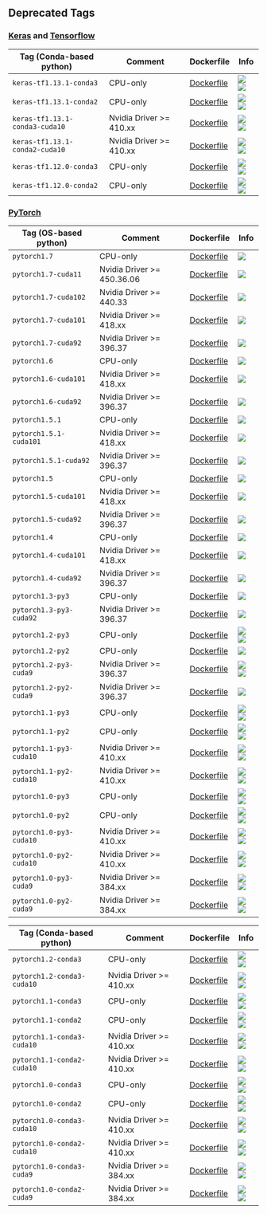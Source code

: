 ## Deprecated Tags

### [Keras](https://keras.io/) and [Tensorflow](https://www.tensorflow.org/)

| Tag (Conda-based python) | Comment | Dockerfile | Info  |
| ------------------------ | ------- | ---------- | ----  |
| `keras-tf1.13.1-conda3` | CPU-only | [Dockerfile](keras-tf1.13.1-conda3/Dockerfile) | [![](https://images.microbadger.com/badges/image/wqael/mldock:keras-tf1.13.1-conda3.svg) ![](https://images.microbadger.com/badges/commit/wqael/mldock:keras-tf1.13.1-conda3.svg)](https://microbadger.com/images/wqael/mldock:keras-tf1.13.1-conda3) |
| `keras-tf1.13.1-conda2` | CPU-only | [Dockerfile](keras-tf1.13.1-conda2/Dockerfile) | [![](https://images.microbadger.com/badges/image/wqael/mldock:keras-tf1.13.1-conda2.svg) ![](https://images.microbadger.com/badges/commit/wqael/mldock:keras-tf1.13.1-conda2.svg)](https://microbadger.com/images/wqael/mldock:keras-tf1.13.1-conda2) |
| `keras-tf1.13.1-conda3-cuda10` | Nvidia Driver >= 410.xx | [Dockerfile](keras-tf1.13.1-conda3-cuda10/Dockerfile) | [![](https://images.microbadger.com/badges/image/wqael/mldock:keras-tf1.13.1-conda3-cuda10.svg) ![](https://images.microbadger.com/badges/commit/wqael/mldock:keras-tf1.13.1-conda3-cuda10.svg)](https://microbadger.com/images/wqael/mldock:keras-tf1.13.1-conda3-cuda10) |
| `keras-tf1.13.1-conda2-cuda10` | Nvidia Driver >= 410.xx | [Dockerfile](keras-tf1.13.1-conda2-cuda10/Dockerfile) | [![](https://images.microbadger.com/badges/image/wqael/mldock:keras-tf1.13.1-conda2-cuda10.svg) ![](https://images.microbadger.com/badges/commit/wqael/mldock:keras-tf1.13.1-conda2-cuda10.svg)](https://microbadger.com/images/wqael/mldock:keras-tf1.13.1-conda2-cuda10) |
| `keras-tf1.12.0-conda3` | CPU-only | [Dockerfile](keras-tf1.12.0-conda3/Dockerfile) | [![](https://images.microbadger.com/badges/image/wqael/mldock:keras-tf1.12.0-conda3.svg) ![](https://images.microbadger.com/badges/commit/wqael/mldock:keras-tf1.12.0-conda3.svg)](https://microbadger.com/images/wqael/mldock:keras-tf1.12.0-conda3) |
| `keras-tf1.12.0-conda2` | CPU-only | [Dockerfile](keras-tf1.12.0-conda2/Dockerfile) | [![](https://images.microbadger.com/badges/image/wqael/mldock:keras-tf1.12.0-conda2.svg) ![](https://images.microbadger.com/badges/commit/wqael/mldock:keras-tf1.12.0-conda2.svg)](https://microbadger.com/images/wqael/mldock:keras-tf1.12.0-conda2) |


### [PyTorch](https://pytorch.org/)

| Tag (OS-based python) | Comment | Dockerfile | Info |
| --------------------- | ------- | ---------- | ---- |
| `pytorch1.7` | CPU-only | [Dockerfile](pytorch1.7/Dockerfile) | [![](https://images.microbadger.com/badges/image/wqael/mldock:pytorch1.7.svg)](https://microbadger.com/images/wqael/mldock:pytorch1.7) |
| `pytorch1.7-cuda11` | Nvidia Driver >= 450.36.06 | [Dockerfile](pytorch1.7-cuda11/Dockerfile) | [![](https://images.microbadger.com/badges/image/wqael/mldock:pytorch1.7-cuda11.svg)](https://microbadger.com/images/wqael/mldock:pytorch1.7-cuda11) |
| `pytorch1.7-cuda102` | Nvidia Driver >= 440.33 | [Dockerfile](pytorch1.7-cuda102/Dockerfile) | [![](https://images.microbadger.com/badges/image/wqael/mldock:pytorch1.7-cuda102.svg)](https://microbadger.com/images/wqael/mldock:pytorch1.7-cuda102) |
| `pytorch1.7-cuda101` | Nvidia Driver >= 418.xx | [Dockerfile](pytorch1.7-cuda101/Dockerfile) | [![](https://images.microbadger.com/badges/image/wqael/mldock:pytorch1.7-cuda101.svg)](https://microbadger.com/images/wqael/mldock:pytorch1.7-cuda101) |
| `pytorch1.7-cuda92` | Nvidia Driver >= 396.37 | [Dockerfile](pytorch1.7-cuda92/Dockerfile) | [![](https://images.microbadger.com/badges/image/wqael/mldock:pytorch1.7-cuda92.svg)](https://microbadger.com/images/wqael/mldock:pytorch1.7-cuda92) |
| `pytorch1.6` | CPU-only | [Dockerfile](pytorch1.6/Dockerfile) | [![](https://images.microbadger.com/badges/image/wqael/mldock:pytorch1.6.svg)](https://microbadger.com/images/wqael/mldock:pytorch1.6) |
| `pytorch1.6-cuda101` | Nvidia Driver >= 418.xx | [Dockerfile](pytorch1.6-cuda101/Dockerfile) | [![](https://images.microbadger.com/badges/image/wqael/mldock:pytorch1.6-cuda101.svg)](https://microbadger.com/images/wqael/mldock:pytorch1.6-cuda101) |
| `pytorch1.6-cuda92` | Nvidia Driver >= 396.37 | [Dockerfile](pytorch1.6-cuda92/Dockerfile) | [![](https://images.microbadger.com/badges/image/wqael/mldock:pytorch1.6-cuda92.svg)](https://microbadger.com/images/wqael/mldock:pytorch1.6-cuda92) |
| `pytorch1.5.1` | CPU-only | [Dockerfile](pytorch1.5.1/Dockerfile) | [![](https://images.microbadger.com/badges/image/wqael/mldock:pytorch1.5.1.svg)](https://microbadger.com/images/wqael/mldock:pytorch1.5.1) |
| `pytorch1.5.1-cuda101` | Nvidia Driver >= 418.xx | [Dockerfile](pytorch1.5.1-cuda101/Dockerfile) | [![](https://images.microbadger.com/badges/image/wqael/mldock:pytorch1.5.1-cuda101.svg)](https://microbadger.com/images/wqael/mldock:pytorch1.5.1-cuda101) |
| `pytorch1.5.1-cuda92` | Nvidia Driver >= 396.37 | [Dockerfile](pytorch1.5.1-cuda92/Dockerfile) | [![](https://images.microbadger.com/badges/image/wqael/mldock:pytorch1.5.1-cuda92.svg)](https://microbadger.com/images/wqael/mldock:pytorch1.5.1-cuda92) |
| `pytorch1.5` | CPU-only | [Dockerfile](pytorch1.5/Dockerfile) | [![](https://images.microbadger.com/badges/image/wqael/mldock:pytorch1.5.svg)](https://microbadger.com/images/wqael/mldock:pytorch1.5) |
| `pytorch1.5-cuda101` | Nvidia Driver >= 418.xx | [Dockerfile](pytorch1.5-cuda101/Dockerfile) | [![](https://images.microbadger.com/badges/image/wqael/mldock:pytorch1.5-cuda101.svg)](https://microbadger.com/images/wqael/mldock:pytorch1.5-cuda101) |
| `pytorch1.5-cuda92` | Nvidia Driver >= 396.37 | [Dockerfile](pytorch1.5-cuda92/Dockerfile) | [![](https://images.microbadger.com/badges/image/wqael/mldock:pytorch1.5-cuda92.svg)](https://microbadger.com/images/wqael/mldock:pytorch1.5-cuda92) |
| `pytorch1.4` | CPU-only | [Dockerfile](pytorch1.4/Dockerfile) | [![](https://images.microbadger.com/badges/image/wqael/mldock:pytorch1.4.svg)](https://microbadger.com/images/wqael/mldock:pytorch1.4) |
| `pytorch1.4-cuda101` | Nvidia Driver >= 418.xx | [Dockerfile](pytorch1.4-cuda101/Dockerfile) | [![](https://images.microbadger.com/badges/image/wqael/mldock:pytorch1.4-cuda101.svg)](https://microbadger.com/images/wqael/mldock:pytorch1.4-cuda101) |
| `pytorch1.4-cuda92` | Nvidia Driver >= 396.37 | [Dockerfile](pytorch1.4-cuda92/Dockerfile) | [![](https://images.microbadger.com/badges/image/wqael/mldock:pytorch1.4-cuda92.svg)](https://microbadger.com/images/wqael/mldock:pytorch1.4-cuda92) |
| `pytorch1.3-py3` | CPU-only | [Dockerfile](pytorch1.3-py3/Dockerfile) | [![](https://images.microbadger.com/badges/image/wqael/mldock:pytorch1.3-py3.svg)](https://microbadger.com/images/wqael/mldock:pytorch1.3-py3) |
| `pytorch1.3-py3-cuda92` | Nvidia Driver >= 396.37 | [Dockerfile](pytorch1.3-py3-cuda92/Dockerfile) | [![](https://images.microbadger.com/badges/image/wqael/mldock:pytorch1.3-py3-cuda92.svg)](https://microbadger.com/images/wqael/mldock:pytorch1.3-py3-cuda92) |
| `pytorch1.2-py3` | CPU-only | [Dockerfile](pytorch1.2-py3/Dockerfile) | [![](https://images.microbadger.com/badges/image/wqael/mldock:pytorch1.2-py3.svg) ![](https://images.microbadger.com/badges/commit/wqael/mldock:pytorch1.2-py3.svg)](https://microbadger.com/images/wqael/mldock:pytorch1.2-py3) |
| `pytorch1.2-py2` | CPU-only | [Dockerfile](pytorch1.2-py2/Dockerfile) | [![](https://images.microbadger.com/badges/image/wqael/mldock:pytorch1.2-py2.svg)](https://microbadger.com/images/wqael/mldock:pytorch1.2-py2) |
| `pytorch1.2-py3-cuda9` | Nvidia Driver >= 396.37 | [Dockerfile](pytorch1.2-py3-cuda9/Dockerfile) | [![](https://images.microbadger.com/badges/image/wqael/mldock:pytorch1.2-py3-cuda9.svg) ![](https://images.microbadger.com/badges/commit/wqael/mldock:pytorch1.2-py3-cuda9.svg)](https://microbadger.com/images/wqael/mldock:pytorch1.2-py3-cuda9) |
| `pytorch1.2-py2-cuda9` | Nvidia Driver >= 396.37 | [Dockerfile](pytorch1.2-py2-cuda9/Dockerfile) | [![](https://images.microbadger.com/badges/image/wqael/mldock:pytorch1.2-py2-cuda9.svg)](https://microbadger.com/images/wqael/mldock:pytorch1.2-py2-cuda9) |
| `pytorch1.1-py3` | CPU-only | [Dockerfile](pytorch1.1-py3/Dockerfile) | [![](https://images.microbadger.com/badges/image/wqael/mldock:pytorch1.1-py3.svg) ![](https://images.microbadger.com/badges/commit/wqael/mldock:pytorch1.1-py3.svg)](https://microbadger.com/images/wqael/mldock:pytorch1.1-py3) |
| `pytorch1.1-py2` | CPU-only | [Dockerfile](pytorch1.1-py2/Dockerfile) | [![](https://images.microbadger.com/badges/image/wqael/mldock:pytorch1.1-py2.svg) ![](https://images.microbadger.com/badges/commit/wqael/mldock:pytorch1.1-py2.svg)](https://microbadger.com/images/wqael/mldock:pytorch1.1-py2) |
| `pytorch1.1-py3-cuda10` | Nvidia Driver >= 410.xx | [Dockerfile](pytorch1.1-py3-cuda10/Dockerfile) | [![](https://images.microbadger.com/badges/image/wqael/mldock:pytorch1.1-py3-cuda10.svg) ![](https://images.microbadger.com/badges/commit/wqael/mldock:pytorch1.1-py3-cuda10.svg)](https://microbadger.com/images/wqael/mldock:pytorch1.1-py3-cuda10) |
| `pytorch1.1-py2-cuda10` | Nvidia Driver >= 410.xx | [Dockerfile](pytorch1.1-py2-cuda10/Dockerfile) | [![](https://images.microbadger.com/badges/image/wqael/mldock:pytorch1.1-py2-cuda10.svg) ![](https://images.microbadger.com/badges/commit/wqael/mldock:pytorch1.1-py2-cuda10.svg)](https://microbadger.com/images/wqael/mldock:pytorch1.1-py2-cuda10) |
| `pytorch1.0-py3` | CPU-only | [Dockerfile](pytorch1.0-py3/Dockerfile) | [![](https://images.microbadger.com/badges/image/wqael/mldock:pytorch1.0-py3.svg) ![](https://images.microbadger.com/badges/commit/wqael/mldock:pytorch1.0-py3.svg)](https://microbadger.com/images/wqael/mldock:pytorch1.0-py3) |
| `pytorch1.0-py2` | CPU-only | [Dockerfile](pytorch1.0-py2/Dockerfile) | [![](https://images.microbadger.com/badges/image/wqael/mldock:pytorch1.0-py2.svg) ![](https://images.microbadger.com/badges/commit/wqael/mldock:pytorch1.0-py2.svg)](https://microbadger.com/images/wqael/mldock:pytorch1.0-py2) |
| `pytorch1.0-py3-cuda10` | Nvidia Driver >= 410.xx | [Dockerfile](pytorch1.0-py3-cuda10/Dockerfile) | [![](https://images.microbadger.com/badges/image/wqael/mldock:pytorch1.0-py3-cuda10.svg) ![](https://images.microbadger.com/badges/commit/wqael/mldock:pytorch1.0-py3-cuda10.svg)](https://microbadger.com/images/wqael/mldock:pytorch1.0-py3-cuda10) |
| `pytorch1.0-py2-cuda10` | Nvidia Driver >= 410.xx | [Dockerfile](pytorch1.0-py2-cuda10/Dockerfile) | [![](https://images.microbadger.com/badges/image/wqael/mldock:pytorch1.0-py2-cuda10.svg) ![](https://images.microbadger.com/badges/commit/wqael/mldock:pytorch1.0-py2-cuda10.svg)](https://microbadger.com/images/wqael/mldock:pytorch1.0-py2-cuda10) |
| `pytorch1.0-py3-cuda9` | Nvidia Driver >= 384.xx | [Dockerfile](pytorch1.0-py3-cuda9/Dockerfile) | [![](https://images.microbadger.com/badges/image/wqael/mldock:pytorch1.0-py3-cuda9.svg) ![](https://images.microbadger.com/badges/commit/wqael/mldock:pytorch1.0-py3-cuda9.svg)](https://microbadger.com/images/wqael/mldock:pytorch1.0-py3-cuda9) |
| `pytorch1.0-py2-cuda9` | Nvidia Driver >= 384.xx | [Dockerfile](pytorch1.0-py2-cuda9/Dockerfile) | [![](https://images.microbadger.com/badges/image/wqael/mldock:pytorch1.0-py2-cuda9.svg) ![](https://images.microbadger.com/badges/commit/wqael/mldock:pytorch1.0-py2-cuda9.svg)](https://microbadger.com/images/wqael/mldock:pytorch1.0-py2-cuda9) |


| Tag (Conda-based python) | Comment | Dockerfile | Info |
| ------------------------ | ------- | ---------- | ---- |
| `pytorch1.2-conda3` | CPU-only | [Dockerfile](pytorch1.2-conda3/Dockerfile) | [![](https://images.microbadger.com/badges/image/wqael/mldock:pytorch1.2-conda3.svg) ![](https://images.microbadger.com/badges/commit/wqael/mldock:pytorch1.2-conda3.svg)](https://microbadger.com/images/wqael/mldock:pytorch1.2-conda3) |
| `pytorch1.2-conda3-cuda10` | Nvidia Driver >= 410.xx | [Dockerfile](pytorch1.2-conda3-cuda10/Dockerfile) | [![](https://images.microbadger.com/badges/image/wqael/mldock:pytorch1.2-conda3-cuda10.svg) ![](https://images.microbadger.com/badges/commit/wqael/mldock:pytorch1.2-conda3-cuda10.svg)](https://microbadger.com/images/wqael/mldock:pytorch1.2-conda3-cuda10) |
| `pytorch1.1-conda3` | CPU-only | [Dockerfile](pytorch1.1-conda3/Dockerfile) | [![](https://images.microbadger.com/badges/image/wqael/mldock:pytorch1.1-conda3.svg) ![](https://images.microbadger.com/badges/commit/wqael/mldock:pytorch1.1-conda3.svg)](https://microbadger.com/images/wqael/mldock:pytorch1.1-conda3) |
| `pytorch1.1-conda2` | CPU-only | [Dockerfile](pytorch1.1-conda2/Dockerfile) | [![](https://images.microbadger.com/badges/image/wqael/mldock:pytorch1.1-conda2.svg) ![](https://images.microbadger.com/badges/commit/wqael/mldock:pytorch1.1-conda2.svg)](https://microbadger.com/images/wqael/mldock:pytorch1.1-conda2) |
| `pytorch1.1-conda3-cuda10` | Nvidia Driver >= 410.xx | [Dockerfile](pytorch1.1-conda3-cuda10/Dockerfile) | [![](https://images.microbadger.com/badges/image/wqael/mldock:pytorch1.1-conda3-cuda10.svg) ![](https://images.microbadger.com/badges/commit/wqael/mldock:pytorch1.1-conda3-cuda10.svg)](https://microbadger.com/images/wqael/mldock:pytorch1.1-conda3-cuda10) |
| `pytorch1.1-conda2-cuda10` | Nvidia Driver >= 410.xx | [Dockerfile](pytorch1.1-conda2-cuda10/Dockerfile) | [![](https://images.microbadger.com/badges/image/wqael/mldock:pytorch1.1-conda2-cuda10.svg) ![](https://images.microbadger.com/badges/commit/wqael/mldock:pytorch1.1-conda2-cuda10.svg)](https://microbadger.com/images/wqael/mldock:pytorch1.1-conda2-cuda10) |
| `pytorch1.0-conda3` | CPU-only | [Dockerfile](pytorch1.0-conda3/Dockerfile) | [![](https://images.microbadger.com/badges/image/wqael/mldock:pytorch1.0-conda3.svg) ![](https://images.microbadger.com/badges/commit/wqael/mldock:pytorch1.0-conda3.svg)](https://microbadger.com/images/wqael/mldock:pytorch1.0-conda3) |
| `pytorch1.0-conda2` | CPU-only | [Dockerfile](pytorch1.0-conda2/Dockerfile) | [![](https://images.microbadger.com/badges/image/wqael/mldock:pytorch1.0-conda2.svg) ![](https://images.microbadger.com/badges/commit/wqael/mldock:pytorch1.0-conda2.svg)](https://microbadger.com/images/wqael/mldock:pytorch1.0-conda2) |
| `pytorch1.0-conda3-cuda10` | Nvidia Driver >= 410.xx | [Dockerfile](pytorch1.0-conda3-cuda10/Dockerfile) | [![](https://images.microbadger.com/badges/image/wqael/mldock:pytorch1.0-conda3-cuda10.svg) ![](https://images.microbadger.com/badges/commit/wqael/mldock:pytorch1.0-conda3-cuda10.svg)](https://microbadger.com/images/wqael/mldock:pytorch1.0-conda3-cuda10) |
| `pytorch1.0-conda2-cuda10` | Nvidia Driver >= 410.xx | [Dockerfile](pytorch1.0-conda2-cuda10/Dockerfile) | [![](https://images.microbadger.com/badges/image/wqael/mldock:pytorch1.0-conda2-cuda10.svg) ![](https://images.microbadger.com/badges/commit/wqael/mldock:pytorch1.0-conda2-cuda10.svg)](https://microbadger.com/images/wqael/mldock:pytorch1.0-conda2-cuda10) |
| `pytorch1.0-conda3-cuda9` | Nvidia Driver >= 384.xx | [Dockerfile](pytorch1.0-conda3-cuda9/Dockerfile) | [![](https://images.microbadger.com/badges/image/wqael/mldock:pytorch1.0-conda3-cuda9.svg) ![](https://images.microbadger.com/badges/commit/wqael/mldock:pytorch1.0-conda3-cuda9.svg)](https://microbadger.com/images/wqael/mldock:pytorch1.0-conda3-cuda9) |
| `pytorch1.0-conda2-cuda9` | Nvidia Driver >= 384.xx | [Dockerfile](pytorch1.0-conda2-cuda9/Dockerfile) | [![](https://images.microbadger.com/badges/image/wqael/mldock:pytorch1.0-conda2-cuda9.svg) ![](https://images.microbadger.com/badges/commit/wqael/mldock:pytorch1.0-conda2-cuda9.svg)](https://microbadger.com/images/wqael/mldock:pytorch1.0-conda2-cuda9) |

